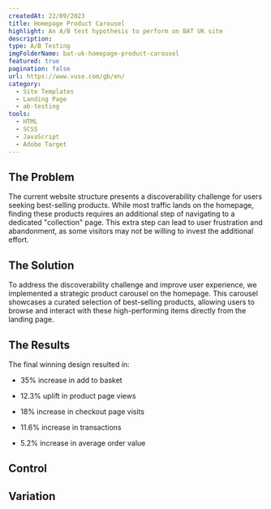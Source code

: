 ```yaml
---
createdAt: 22/09/2023
title: Homepage Product Carousel
highlight: An A/B test hypothesis to perform on BAT UK site
description:
type: A/B Testing
imgFolderName: bat-uk-homepage-product-carousel
featured: true
pagination: false
url: https://www.vuse.com/gb/en/
category:
  - Site Templates
  - Landing Page
  - ab-testing
tools:
  - HTML
  - SCSS
  - JavaScript
  - Adobe Target
---
```


<!-- Start Problem Section -->
<div class="l-wrap">
  <div class="u-my-64">
  <div class="u-maxw-700 u-mx-auto">

## The Problem

The current website structure presents a discoverability challenge for users seeking best-selling products. While most traffic lands on the homepage, finding these products requires an additional step of navigating to a dedicated "collection" page. This extra step can lead to user frustration and abandonment, as some visitors may not be willing to invest the additional effort.

## The Solution

To address the discoverability challenge and improve user experience, we implemented a strategic product carousel on the homepage. This carousel showcases a curated selection of best-selling products, allowing users to browse and interact with these high-performing items directly from the landing page.

## The Results

The final winning design resulted in:

- 35% increase in add to basket
- 12.3% uplift in product page views
- 18% increase in checkout page visits
- 11.6% increase in transactions
- 5.2% increase in average order value

  </div>
  </div>
</div>
<!-- End Problem Section -->

<!-- Start Control | Variation Section -->
<div class="l-wrap l-wrap--fluid">
  <div class="u-d-grid u-grid-2-columns-from-500 u-gap-48-16">
  <div class="c-control">
    <h2>Control</h2>

<MarkdownImg src="work/bat-uk-homepage-product-carousel/Control.png" alt="BAT UK Homepage Product Carousel Control"></MarkdownImg>

  </div>

  <div class="c-variation">
    <h2>Variation</h2>

<MarkdownImg src="work/bat-uk-homepage-product-carousel/Variation.png" alt="BAT UK Homepage Product Carousel Variation"></MarkdownImg>

  </div>
  </div>
</div>
<!-- End Control | Variation Section -->
